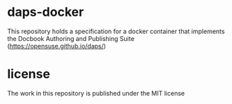# daps-docker
This repository holds a specification for a docker container that implements the Docbook Authoring and Publishing Suite (https://opensuse.github.io/daps/)

# license
The work in this repository is published under the MIT license
